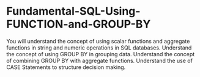 # Fundamental-SQL-Using-FUNCTION-and-GROUP-BY
You will understand the concept of using scalar functions and aggregate functions in string and numeric operations in SQL databases. Understand the concept of using GROUP BY in grouping data. Understand the concept of combining GROUP BY with aggregate functions. Understand the use of CASE Statements to structure decision making.
